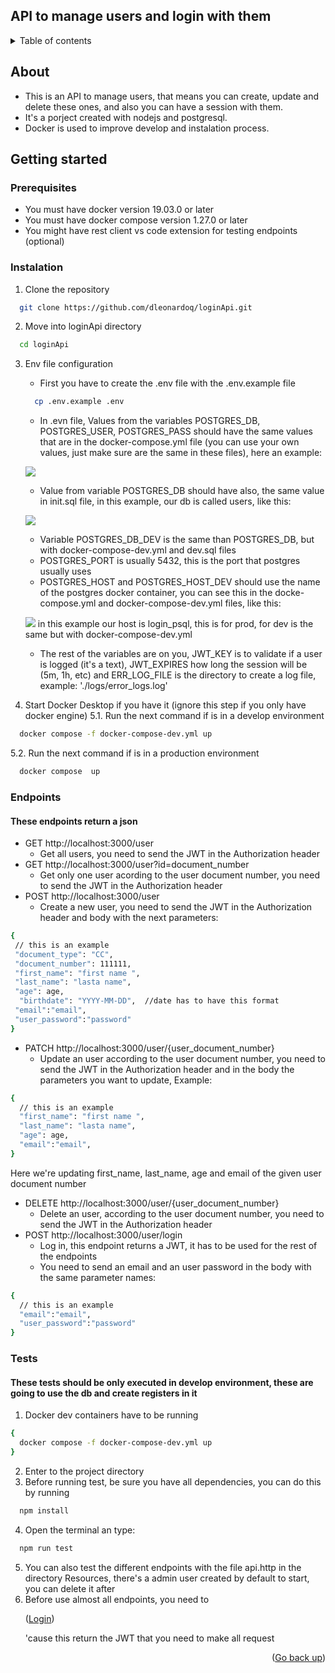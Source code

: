 <a name="readme-top"></a>

## API to manage users and login with them

<details>
<summary>Table of contents</summary>

- [About](#about)
- [Getting started](#getting-started)
	- [Prerequisites](#prerequisites)
	- [Instalation](#instalation)
- [Endpoints](#endpoints)
- [Tests](#tests)


</details>

## About

- This is an API to manage users, that means you can create, update and delete these ones, and also you can have a session with them.
- It's a porject created with nodejs and postgresql.
- Docker is used to improve develop and instalation process.
</p>

## Getting started

### Prerequisites
- You must have docker version 19.03.0 or later
- You must have docker compose version 1.27.0 or later
- You might have rest client vs code extension for testing endpoints (optional)

### Instalation
1. Clone the repository
```sh
  git clone https://github.com/dleonardoq/loginApi.git
```
2. Move into loginApi directory
```sh
  cd loginApi
```
3. Env file configuration
	- First you have to create the .env file with the .env.example file
 	```sh
	  cp .env.example .env
	```
  	- In .evn file, Values from the variables POSTGRES_DB, POSTGRES_USER, POSTGRES_PASS should have the same values that are in the docker-compose.yml file (you can use your own values, just make sure are the same in these files), here an example:

	![](https://raw.githubusercontent.com/dleonardoq/Myimages/refs/heads/main/docker-compose.png?token=GHSAT0AAAAAAC2P3HDYVN3PYJIA7UEGRRHYZ2GPIOA)
 	- Value from variable POSTGRES_DB should have also, the same value in init.sql file, in this example, our db is called users, like this:

  	![](https://raw.githubusercontent.com/dleonardoq/Myimages/refs/heads/main/sql_file.png?token=GHSAT0AAAAAAC2P3HDZ5DACCXCOGUQJRUSOZ2GPJUQ)
   	- Variable POSTGRES_DB_DEV is the same than POSTGRES_DB, but with docker-compose-dev.yml and dev.sql files
   	- POSTGRES_PORT is usually 5432, this is the port that postgres usually uses
   	- POSTGRES_HOST and POSTGRES_HOST_DEV should use the name of the postgres docker container, you can see this in the docke-compose.yml and docker-compose-dev.yml files, like this:

	 ![](https://raw.githubusercontent.com/dleonardoq/Myimages/refs/heads/main/docker_psql_name.png?token=GHSAT0AAAAAAC2P3HDZ6GP3KD2BZVO4FDNGZ2GPKBQ)
	in this example our host is login_psql, this is for prod, for dev is the same but with docker-compose-dev.yml

	- The rest of the variables are on you, JWT_KEY is to validate if a user is logged (it's a text), JWT_EXPIRES how long the session will be (5m, 1h, etc) and ERR_LOG_FILE is the directory to create a log file, example: './logs/error_logs.log'
	 	
4. Start Docker Desktop if you have it (ignore this step if you only have docker engine)
5.1. Run the next command if is in a develop environment
```sh
  docker compose -f docker-compose-dev.yml up
```
5.2. Run the next command if is in a production environment
```sh
  docker compose  up
```

### Endpoints
#### These endpoints return a json
- GET http://localhost:3000/user
	- Get all users, you need to send the JWT in the Authorization header
- GET http://localhost:3000/user?id=document_number
	- Get only one user acording to the user document number, you need to send the JWT in the Authorization header
- POST http://localhost:3000/user
	- Create a new user, you need to send the JWT in the Authorization header and body with the next parameters:
 ```sh
{
  // this is an example
  "document_type": "CC",
  "document_number": 111111,
  "first_name": "first name ",
  "last_name": "lasta name",
  "age": age,
   "birthdate": "YYYY-MM-DD",  //date has to have this format
  "email":"email",
  "user_password":"password"
}
```
- PATCH http://localhost:3000/user/{user_document_number}
	-  Update an user according to the user document number, you need to send the JWT in the Authorization header and in the body the parameters you want to update, Example:
```sh
{
  // this is an example
  "first_name": "first name ",
  "last_name": "lasta name",
  "age": age,
  "email":"email",
}
```
Here we're updating first_name, last_name, age and email of the given user document number
- DELETE http://localhost:3000/user/{user_document_number}
	- Delete an user, according to the user document number, you need to send the JWT in the Authorization header
<a name="login"></a>
- POST http://localhost:3000/user/login
	- Log in, this endpoint returns a JWT, it has to be used for the rest of the endpoints
 	- You need to send an email and an user password in the body with the same parameter names:

```sh
{
  // this is an example
  "email":"email",
  "user_password":"password"
}
```
### Tests
#### These tests should be only executed in develop environment, these are going to use the db and create registers in it
1. Docker dev containers have to be running
```sh
{
  docker compose -f docker-compose-dev.yml up
}
```
2. Enter to the project directory
3. Before running test, be sure you have all dependencies, you can do this by running
```sh
  npm install
```
4. Open the terminal an type:
```sh
  npm run test
```
5. You can also test the different endpoints with the file api.http in the directory Resources, there's a admin user created by default to start, you can delete it after
6. Before use almost all endpoints, you need to <p>(<a href="#login">Login</a>)</p> 'cause this return the JWT that you need to make all request

<p align="right">(<a href="#readme-top">Go back up</a>)</p>
